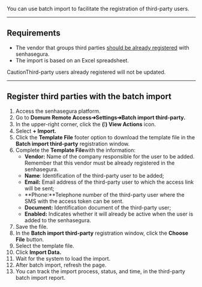 You can use batch import to facilitate the registration of third\-party users.



---

## Requirements

* The vendor that groups third parties [should be already registered](/v3-32/docs/settings-for-third-party-user-access) with senhasegura.
* The import is based on an Excel spreadsheet.

CautionThird\-party users already registered will not be updated.

---

## Register third parties with the batch import

1. Access the senhasegura platform.
2. Go to **Domum Remote Access➔Settings➔Batch import third\-party.**
3. In the upper\-right corner, click the **(⁝) View Actions** icon.
4. Select **\+ Import.**
5. Click the **Template File** footer option to download the template file in the **Batch import third\-party** registration window.
6. Complete the **Template File**with the information:
	* **Vendor:** Name of the company responsible for the user to be added. Remember that this vendor must be already registered in the senhasegura.
	* **Name**: Identification of the third\-party user to be added;
	* **Email:** Email address of the third\-party user to which the access link will be sent;
	* **Phone:**Telephone number of the third\-party user where the SMS with the access token can be sent.
	* **Document:** Identification document of the third\-party user;
	* **Enabled:** Indicates whether it will already be active when the user is added to the senhasegura.
7. Save the file.
8. In the **Batch import third\-party** registration window, click the **Choose File** button.
9. Select the template file.
10. Click **Import Data.**
11. Wait for the system to load the import.
12. After batch import, refresh the page.
13. You can track the import process, status, and time, in the third\-party batch import report.

